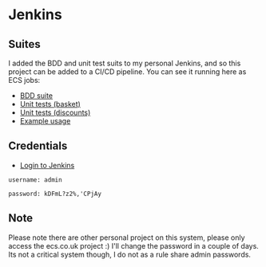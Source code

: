 # Jenkins
## Suites

I added the BDD and unit test suits to my personal Jenkins, and so this project can be added to a CI/CD pipeline. You can see it running here as ECS jobs:

* [BDD suite](http://host.3sds.co.uk:8080/job/ECS%20BDD%20suite/)
* [Unit tests (basket)](http://host.3sds.co.uk:8080/job/ECS%20unit%20tests%20-%20basket/)
* [Unit tests (discounts)](http://host.3sds.co.uk:8080/job/ECS%20unit%20tests%20-%20discounts/)
* [Example usage](http://host.3sds.co.uk:8080/job/ECS%20example-usage/)

## Credentials

* [Login to Jenkins](http://host.3sds.co.uk:8080)

`username: admin`

`password: kDFmL?z2%,'CPjAy`

## Note

Please note there are other personal project on this system, please only access the ecs.co.uk project :)
I'll change the password in a couple of days. Its not a critical system though, I do not as a rule share admin passwords.
